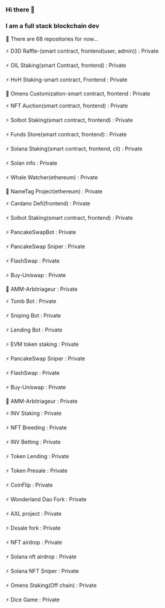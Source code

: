 ### Hi there 👋

### I am a full stack blockchain dev

🔭 There are 68 repositories for now...

⚡ D3D Raffle-(smart contract, frontend(user, admin)) : Private

⚡ OIL Staking(smart Contract, frontend) : Private

⚡ HvH Staking-smart contract, Frontend : Private

🌱 Omens Customization-smart contract, frontend : Private

⚡ NFT Auction(smart contract, frontend) : Private

⚡ Solbot Staking(smart contract, frontend) : Private

⚡ Funds Store(smart contract, frontend) : Private

⚡ Solana Staking(smart contract, frontend, cli) : Private

⚡ Solan info : Private

⚡ Whale Watcher(ethereum) : Private

🌱 NameTag Project(ethereum) : Private

⚡ Cardano Defi(frontend) : Private

⚡ Solbot Staking(smart contract, frontend) : Private

⚡ PancakeSwapBot : Private

⚡ PancakeSwap Sniper : Private

⚡ FlashSwap : Private

⚡ Buy-Uniswap : Private

🌱 AMM-Arbitriageur : Private

⚡ Tomb Bot : Private

⚡ Sniping Bot : Private

⚡ Lending Bot : Private

⚡ EVM token staking : Private

⚡ PancakeSwap Sniper : Private

⚡ FlashSwap : Private

⚡ Buy-Uniswap : Private

🌱 AMM-Arbitriageur : Private

⚡ INV Staking : Private

⚡ NFT Breeding : Private

⚡ INV Betting : Private

⚡ Token Lending : Private

⚡ Token Presale : Private

⚡ CoinFlip : Private

⚡ Wonderland Dao Fork : Private

⚡ AXL project : Private

⚡ Dxsale fork : Private

⚡ NFT airdrop : Private

⚡ Solana nft airdrop : Private

⚡ Solana NFT Sniper : Private

⚡ Omens Staking(Off chain) : Private

⚡ Dice Game : Private
<!--
**blockchainshifu/blockchainshifu** is a ✨ _special_ ✨ repository because its `README.md` (this file) appears on your GitHub profile.

Here are some ideas to get you started:

- 🔭 I’m currently working on ...
- 🌱 I’m currently learning ...
- 👯 I’m looking to collaborate on ...
- 🤔 I’m looking for help with ...
- 💬 Ask me about ...
- 📫 How to reach me: ...
- 😄 Pronouns: ...
- ⚡ Fun fact: ...
-->
